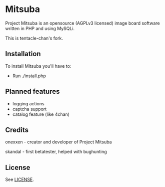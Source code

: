 Mitsuba
=======

Project Mitsuba is an opensource (AGPLv3 licensed) image board software written in PHP and using MySQLi.

This is tentacle-chan's fork.

Installation
------------

To install Mitsuba you'll have to:
* Run ./install.php

Planned features
----------------

* logging actions
* captcha support
* catalog feature (like 4chan)

Credits
-------
onexxen - creator and developer of Project Mitsuba

skandal - first betatester, helped with bughunting

License
--------
See [LICENSE](https://github.com/MitsubaBBS/Mitsuba/blob/master/LICENSE).